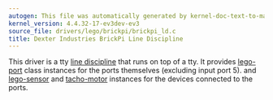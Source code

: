 ```yaml
---
autogen: This file was automatically generated by kernel-doc-text-to-markdown.py
kernel_version: 4.4.32-17-ev3dev-ev3
source_file: drivers/lego/brickpi/brickpi_ld.c
title: Dexter Industries BrickPi Line Discipline
---
```


This driver is a tty [line discipline] that runs on top of a tty. It provides
[lego-port] class instances for the ports themselves (excluding input port 5).
and [lego-sensor] and [tacho-motor] instances for the devices connected to
the ports.

[line discipline]: https://en.wikipedia.org/wiki/Line_discipline
[lego-port]: ../lego-port-class
[lego-sensor]: ../lego-sensor-class
[tacho-motor]: ../tacho-motor-class

